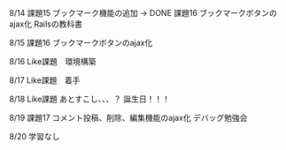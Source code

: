 8/14
課題15 ブックマーク機能の追加 → DONE
課題16 ブックマークボタンのajax化
Railsの教科書

8/15
課題16 ブックマークボタンのajax化

8/16
Like課題　環境構築

8/17
Like課題　着手

8/18
Like課題 あとすこし、、、？
誕生日！！！

8/19
課題17 コメント投稿、削除、編集機能のajax化
デバッグ勉強会

8/20
学習なし